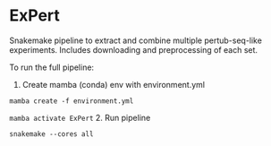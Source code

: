# ExPert
Snakemake pipeline to extract and combine multiple pertub-seq-like experiments. Includes downloading and preprocessing of each set.

To run the full pipeline:
1. Create mamba (conda) env with environment.yml

`mamba create -f environment.yml`

`mamba activate ExPert`
2. Run pipeline

`snakemake --cores all`
